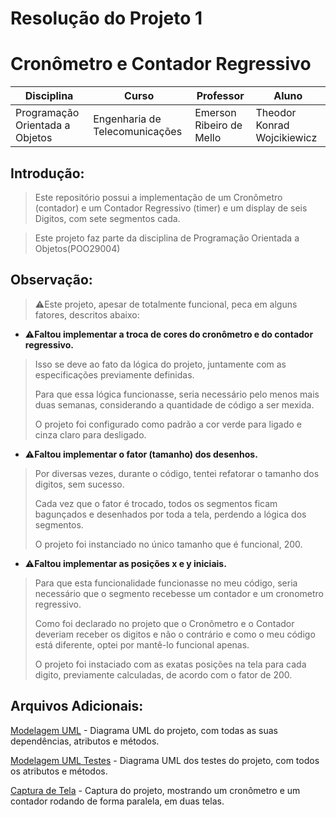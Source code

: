 # Resolução do Projeto 1
# Cronômetro e Contador Regressivo 

|Disciplina| Curso | Professor | Aluno |
|-------|---------|----|---------|
|Programação Orientada a Objetos| Engenharia de Telecomunicações|Emerson Ribeiro de Mello|Theodor Konrad Wojcikiewicz|

## Introdução:
> Este repositório possui a implementação de um Cronômetro (contador) e um Contador Regressivo (timer) e um display de seis Digitos, com sete segmentos cada. 

> Este projeto faz parte da disciplina de Programação Orientada a Objetos(POO29004)

## Observação: 
> :warning:Este projeto, apesar de totalmente funcional, peca em alguns fatores, descritos abaixo:
 
- :warning:**Faltou implementar a troca de cores do cronômetro e do contador regressivo.**
 
>Isso se deve ao fato da lógica do projeto, juntamente com as especificações previamente definidas.
>
>Para que essa lógica funcionasse, seria necessário pelo menos mais duas semanas, considerando a quantidade de código a ser mexida.
>
>O projeto foi configurado como padrão a cor verde para ligado e cinza claro para desligado.
 
- :warning:**Faltou implementar o fator (tamanho) dos desenhos.**
 
>Por diversas vezes, durante o código, tentei refatorar o tamanho dos digitos, sem sucesso.
>
>Cada vez que o fator é trocado, todos os segmentos ficam bagunçados e desenhados por toda a tela, perdendo a lógica dos segmentos.
>
>O projeto foi instanciado no único tamanho que é funcional, 200.

- :warning:**Faltou implementar as posições x e y iniciais.**

>Para que esta funcionalidade funcionasse no meu código, seria necessário que o segmento recebesse um contador e um cronometro regressivo. 
>
>Como foi declarado no projeto que o Cronômetro e o Contador deveriam receber os digitos e não o contrário e como o meu código está diferente, optei por mantê-lo funcional apenas.
>
>O projeto foi instaciado com as exatas posições na tela para cada digito, previamente calculadas, de acordo com o fator de 200.

## Arquivos Adicionais:

[Modelagem UML](modelagem.png) - Diagrama UML do projeto, com todas as suas dependências, atributos e métodos. 

[Modelagem UML Testes](modelagemtestes.png) - Diagrama UML dos testes do projeto, com todos os atributos e métodos.

[Captura de Tela](capturatelaprojeto.png) - Captura do projeto, mostrando um cronômetro e um contador rodando de forma paralela, em duas telas.
